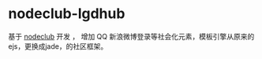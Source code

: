 nodeclub-lgdhub
===============

基于 [nodeclub](https://github.com/cnodejs/nodeclub) 开发 ， 增加 QQ 新浪微博登录等社会化元素，模板引擎从原来的ejs，更换成jade，的社区框架。
